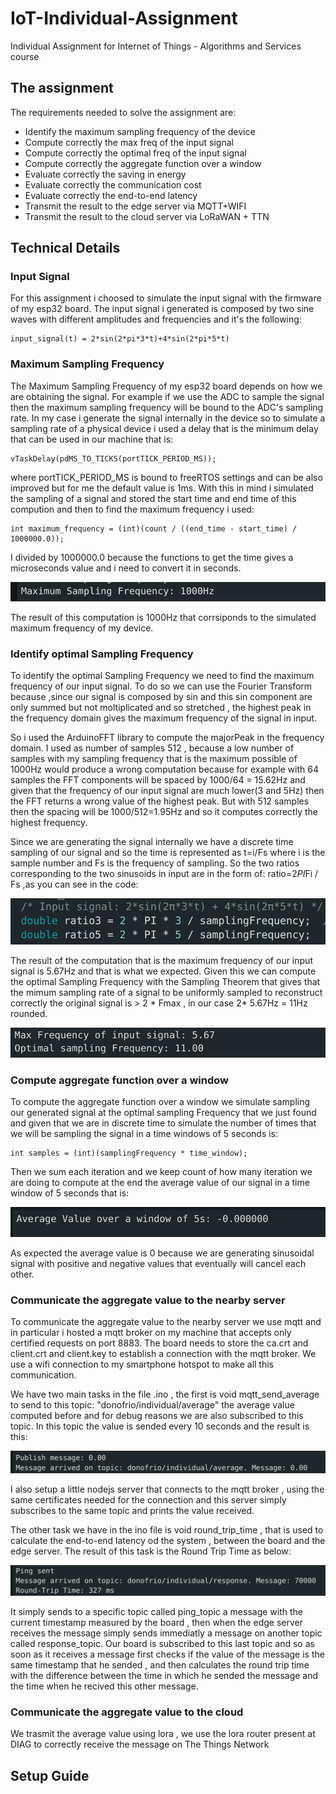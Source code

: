# IoT-Individual-Assignment

Individual Assignment for Internet of Things - Algorithms and Services course

## The assignment
The requirements needed to solve the assignment are:

- Identify the maximum sampling frequency of the device
- Compute correctly the max freq of the input signal
- Compute correctly the optimal freq of the input signal
- Compute correctly the aggregate function over a window
- Evaluate correctly the saving in energy
- Evaluate correctly the communication cost
- Evaluate correctly the end-to-end latency
- Transmit the result to the edge server via MQTT+WIFI 
- Transmit the result to the cloud server via LoRaWAN + TTN 


## Technical Details

### Input Signal
For this assignment i choosed to simulate the input signal with the firmware of my esp32 board. The input signal i generated is composed by two sine waves with different amplitudes and frequencies and it's the following:
```
input_signal(t) = 2*sin(2*pi*3*t)+4*sin(2*pi*5*t)
```
### Maximum Sampling Frequency
The Maximum Sampling Frequency of my esp32 board depends on how we are obtaining the signal. For example if we use the ADC to sample the signal then the maximum sampling frequency will be bound to the ADC's sampling rate. In my case i generate the signal internally in the device so to simulate a sampling rate of a physical device i used a delay that is the minimum delay that can be used in our machine that is: 

```
vTaskDelay(pdMS_TO_TICKS(portTICK_PERIOD_MS));
```

where portTICK_PERIOD_MS is bound to freeRTOS settings and can be also improved but for me the default value is 1ms. With this in mind i simulated the sampling of a signal and stored the start time and end time of this compution and then to find the maximum frequency i used:

```
int maximum_frequency = (int)(count / ((end_time - start_time) / 1000000.0));
```

I divided by 1000000.0 because the functions to get the time gives a microseconds value and i need to convert it in seconds.

![alt text](images/image.png)

The result of this computation is 1000Hz that corrsiponds to the simulated maximum frequency of my device.

### Identify optimal Sampling Frequency

To identify the optimal Sampling Frequency we need to find the maximum frequency of our input signal. To do so we can use the Fourier Transform because ,since our signal is composed by sin and this sin component are only summed but not moltiplicated and so stretched , the highest peak in the frequency domain gives the maximum frequency of the signal in input.

So i used the ArduinoFFT library to compute the majorPeak in the frequency domain. I used as number of samples 512 , because a low number of samples with my sampling frequency that is the maximum possible of 1000Hz would produce a wrong computation because for example with 64 samples the FFT components will be spaced by 1000/64 = 15.62Hz and given that the frequency of our input signal are much lower(3 and 5Hz) then the FFT returns a wrong value of the highest peak. But with 512 samples then the spacing will be 1000/512=1.95Hz and so it computes correctly the highest frequency.

Since we are generating the signal internally we have a discrete time sampling of our signal and so the time is represented as t=i/Fs where i is the sample number and Fs is the frequency of sampling. So the two ratios corresponding to the two sinusoids in input are in the form of: ratio=2*PI*Fi / Fs ,as you can see in the code:

![alt text](images/ratios.png)

The result of the computation that is the maximum frequency of our input signal is 5.67Hz and that is what we expected. Given this we can compute the optimal Sampling Frequency with the Sampling Theorem that gives that the mimum sampling rate of a signal to be uniformly sampled to reconstruct correctly the original signal is > 2 * Fmax  , in our case 2* 5.67Hz = 11Hz rounded.

![alt text](images/optimalFrequency.png)


### Compute aggregate function over a window

To compute the aggregate function over a window we simulate sampling our generated signal at the optimal sampling Frequency that we just found and given that we are in discrete time to simulate the number of times that we will be sampling the signal in a time windows of 5 seconds is:

```
int samples = (int)(samplingFrequency * time_window);
```

Then we sum each iteration and we keep count of how many iteration we are doing to compute at the end the average value of our signal in a time window of 5 seconds that is:

![alt text](images/average_value.png)

As expected the average value is 0 because we are generating sinusoidal signal with positive and negative values that eventually will cancel each other.

### Communicate the aggregate value to the nearby server

To communicate the aggregate value to the nearby server we use mqtt and in particular i hosted a mqtt broker on my machine that accepts only certified requests on port 8883. The board needs to store the ca.crt and client.crt and client.key to establish a connection with the mqtt broker. We use a wifi connection to my smartphone hotspot to make all this communication. 

We have two main tasks in the file .ino , the first is void mqtt_send_average to send to this topic: "donofrio/individual/average" the average value computed before and for debug reasons we are also subscribed to this topic. In this topic the value is sended every 10 seconds and the result is this:

![alt text](images/send_average.png)

I also setup a little nodejs server that connects to the mqtt broker , using the same certificates needed for the connection and this server simply subscribes to the same topic and prints the value received.

The other task we have in the ino file is void round_trip_time , that is used to calculate the end-to-end latency od the system , between the board and the edge server. The result of this task is the Round Trip Time as below:

![alt text](images/rtt.png)

It simply sends to a specific topic called ping_topic a message with the current timestamp measured by the board , then when the edge server receives the message simply sends immediatly a message on another topic called response_topic. Our board is subscribed to this last topic and so as soon as it receives a message first checks if the value of the message is the same timestamp that he sended , and then calculates the round trip time with the difference between the time in which he sended the message and the time when he recived this other message.

### Communicate the aggregate value to the cloud

We trasmit the average value using lora , we use the lora router present at DIAG to correctly receive the message on The Things Network

## Setup Guide
